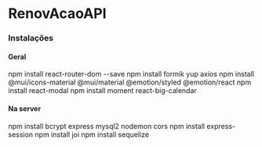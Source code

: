 # RenovAcaoAPI

### Instalações

#### Geral
npm install react-router-dom --save
npm install formik yup axios
npm install @mui/icons-material @mui/material @emotion/styled @emotion/react
npm install react-modal
npm install moment react-big-calendar

#### Na server
npm install bcrypt express mysql2 nodemon cors
npm install express-session
npm install joi
 npm install sequelize
